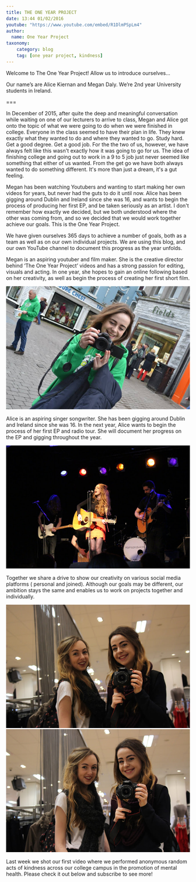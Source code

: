 ```yaml
---
title: THE ONE YEAR PROJECT
date: 13:44 01/02/2016
youtube: "https://www.youtube.com/embed/R1DlmPSpLm4"
author:
  name: One Year Project
taxonomy:
    category: blog
    tag: [one year project, kindness]
---
```


Welcome to The One Year Project! Allow us to introduce ourselves...

Our name’s are Alice Kiernan and Megan Daly. We’re 2nd year University students in Ireland.

===

In December of 2015, after quite the deep and meaningful conversation while waiting on one of our lecturers to arrive to class, Megan and Alice got onto the topic of what we were going to do when we were finished in college. Everyone in the class seemed to have their plan in life. They knew exactly what they wanted to do and where they wanted to go. Study hard. Get a good degree. Get a good job. 
For the the two of us, however, we have always felt like this wasn't exactly how it was going to go for us. The idea of finishing college and going out to work in a 9 to 5 job just never seemed like something that either of us wanted. From the get go we have both always wanted to do something different. It's more than just a dream, it's a gut feeling.

Megan has been watching Youtubers and wanting to start making her own videos for years, but never had the guts to do it until now. Alice has been gigging around Dublin and Ireland since she was 16, and wants to begin the process of producing her first EP, and be taken seriously as an artist. I don't remember how exactly we decided, but we both understood where the other was coming from, and so we decided that we would work together achieve our goals. This is the One Year Project.

We have given ourselves 365 days to achieve a number of goals, both as a team as well as on our own individual projects. We are using this blog, and our own YouTube channel to document this progress as the year unfolds. 

Megan is an aspiring youtuber and film maker. She is the creative director behind ‘The One Year Project’ videos and has a strong passion for editing, visuals and acting. 
In one year, she hopes to gain an online following based on her creativity, as well as begin the process of creating her first short film.

![megan_green](green_camera.jpg)

Alice is an aspiring singer songwriter. She has been gigging around Dublin and Ireland since she was 16. 
In the next year, Alice wants to begin the process of her first EP and radio tour. She will document her progress on the EP and gigging throughout the year.

![alice_stage](alice_stage.JPG)

Together we share a drive to show our creativity on various social media platforms ( personal and joined). Although our goals may be different, our ambition stays the same and enables us to work on projects together and individually. 

![meg_alice_1](meg_alice_1.JPG)
![meg_alice_2](meg_alice_2.JPG)

Last week we shot our first video where we performed anonymous random acts of kindness across our college campus in the promotion of mental health. Please check it out below and subscribe to see more! 

